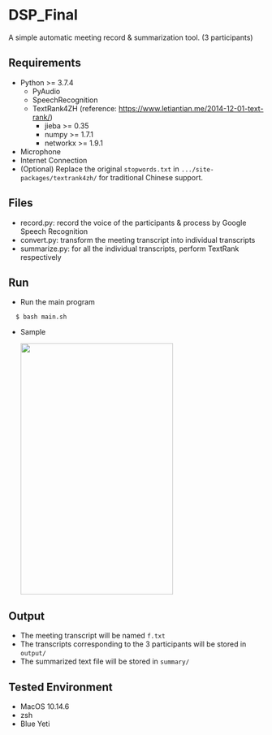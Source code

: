 # DSP_Final
A simple automatic meeting record & summarization tool. (3 participants)
## Requirements
- Python >= 3.7.4
  - PyAudio
  - SpeechRecognition
  - TextRank4ZH   (reference: https://www.letiantian.me/2014-12-01-text-rank/)
    - jieba >= 0.35
    - numpy >= 1.7.1
    - networkx >= 1.9.1
- Microphone
- Internet Connection
- (Optional) Replace the original ```stopwords.txt``` in ```.../site-packages/textrank4zh/``` for traditional Chinese support.
## Files
- record.py: record the voice of the participants & process by Google Speech Recognition
- convert.py: transform the meeting transcript into individual transcripts
- summarize.py: for all the individual transcripts, perform TextRank respectively
## Run
- Run the main program
```console
  $ bash main.sh
```
- Sample

  <img src="https://i.imgur.com/iAuW5JK.gif" width="300" height="495">
## Output
- The meeting transcript will be named ```f.txt```
- The transcripts corresponding to the 3 participants will be stored in ```output/```
- The summarized text file will be stored in ```summary/```
## Tested Environment
- MacOS 10.14.6
- zsh
- Blue Yeti
